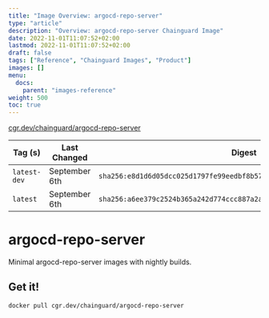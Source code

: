 ```yaml
---
title: "Image Overview: argocd-repo-server"
type: "article"
description: "Overview: argocd-repo-server Chainguard Image"
date: 2022-11-01T11:07:52+02:00
lastmod: 2022-11-01T11:07:52+02:00
draft: false
tags: ["Reference", "Chainguard Images", "Product"]
images: []
menu:
  docs:
    parent: "images-reference"
weight: 500
toc: true
---
```


[cgr.dev/chainguard/argocd-repo-server](https://github.com/chainguard-images/images/tree/main/images/argocd-repo-server)

| Tag (s)       | Last Changed  | Digest                                                                    |
|---------------|---------------|---------------------------------------------------------------------------|
|  `latest-dev` | September 6th | `sha256:e8d1d6d05dcc025d1797fe99eedbf8b5753cb203413353d6d388b1ecfabb7e35` |
|  `latest`     | September 6th | `sha256:a6ee379c2524b365a242d774ccc887a2a448f182318f9f0f72893b99ffb6ea30` |

# argocd-repo-server

Minimal argocd-repo-server images with nightly builds.

## Get it!

```shell
docker pull cgr.dev/chainguard/argocd-repo-server
```
